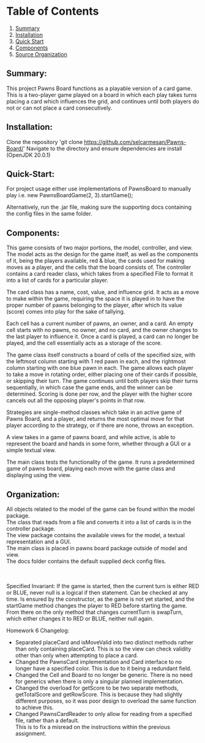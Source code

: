 # Table of Contents
1. [Summary](#Summary)
2. [Installation](#Installation)
3. [Quick Start](#Quick-Start)
4. [Components](#Components)
5. [Source Organization](#Organization)


## Summary:
This project Pawns Board functions as a playable version of a card game.  This is a
two-player game played on a board in which each play takes turns placing a card which influences the
grid, and continues until both players do not or can not place a card consecutively.

## Installation:
Clone the repository 'git clone https://github.com/selcarmesan/Pawns-Board/'
Navigate to the directory and ensure dependencies are install (OpenJDK 20.0.1)

## Quick-Start:
For project usage either use implementations of PawnsBoard to manually play
i.e. new PawnsBoardGame(2, 3).startGame();

Alternatively, run the .jar file, making sure the supporting docs containing the config files in 
the same folder.

## Components:
This game consists of two major portions, the model, controller, and view.  The model acts as the
design for the game itself, as well as the components of it, being the players available,
red & blue, the cards used for making moves as a player, and the cells that the board consists of.
The controller contains a card reader class, which takes from a specified File to format it into
a list of cards for a particular player.

The card class has a name, cost, value, and influence grid.  It acts as a move to make
within the game, requiring the space it is played in to have the proper number of pawns belonging
to the player, after which its value (score) comes into play for the sake of tallying.

Each cell has a current number of pawns, an owner, and a card.  An empty cell starts with no pawns,
no owner, and no card, and the owner changes to the last player to influence it.  Once a card is
played, a card can no longer be played, and the cell essentially acts as a storage of the score.

The game class itself constructs a board of cells of the specified size, with the leftmost column
starting with 1 red pawn in each, and the rightmost column starting with one blue pawn in each.
The game allows each player to take a move in rotating order, either placing one of their cards
if possible, or skipping their turn.  The game continues until both players skip their turns
sequentially, in which case the game ends, and the winner can be determined.  Scoring is done
per row, and the player with the higher score cancels out all the opposing player's points
in that row.

Strategies are single-method classes which take in an active game of Pawns Board, and a player, and
returns the most optimal move for that player according to the strategy, or if there are none, 
throws an exception.

A view takes in a game of pawns board, and while active, is able to represent the board and hands
in some form, whether through a GUI or a simple textual view.

The main class tests the functionality of the game. It runs a predetermined game of pawns board,
playing each move with the game class and displaying using the view.

## Organization:
All objects related to the model of the game can be found within the model package. \
The class that reads from a file and converts it into a list of cards is in the controller package.\
The view package contains the available views for the model, a textual representation and a GUI.\
The main class is placed in pawns board package outside of model and view.\
The docs folder contains the default supplied deck config files.

\
\
Specified Invariant:
If the game is started, then the current turn is either RED or BLUE, never null
is a logical if then statement.  Can be checked at any time.  Is ensured by the constructor,
as the game is not yet started, and the startGame method changes the player to RED before
starting the game.  From there on the only method that changes currentTurn is swapTurn, which
either changes it to RED or BLUE, neither null again.

Homework 6 Changelog:

- Separated placeCard and isMoveValid into two distinct methods rather than only containing 
placeCard.  This is so the view can check validity other than only when attempting to place a card.
- Changed the PawnsCard implementation and Card interface to no longer have a specified color.
This is due to it being a redundant field.
- Changed the Cell and Board to no longer be generic.  There is no need for generics when there is 
only a singular planned implementation.
- Changed the overload for getScore to be two separate methods, getTotalScore and getRowScore.
This is because they had slightly different purposes, so it was poor design to overload the same 
function to achieve this.
- Changed PawnsCardReader to only allow for reading from a specified file, rather than a default.  
This is to fix a misread on the instructions within the previous assignment.